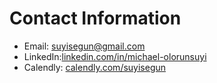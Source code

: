 # Contact Information

- Email: suyisegun@gmail.com  
- LinkedIn:[linkedin.com/in/michael-olorunsuyi](https://www.linkedin.com/in/michael-olorunsuyi/)  
- Calendly: [calendly.com/suyisegun](https://calendly.com/suyisegun)
